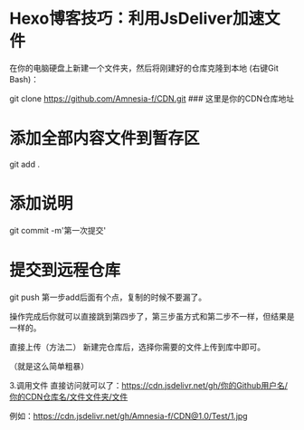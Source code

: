 # Hexo博客技巧：利用JsDeliver加速文件
在你的电脑硬盘上新建一个文件夹，然后将刚建好的仓库克隆到本地 (右键Git Bash)：

git clone https://github.com/Amnesia-f/CDN.git ### 这里是你的CDN仓库地址
# 添加全部内容文件到暂存区
git add .

# 添加说明
git commit -m'第一次提交'

# 提交到远程仓库
git push
第一步add后面有个点，复制的时候不要漏了。

操作完成后你就可以直接跳到第四步了，第三步虽方式和第二步不一样，但结果是一样的。

直接上传（方法二）
新建完仓库后，选择你需要的文件上传到库中即可。

（就是这么简单粗暴）

3.调用文件
直接访问就可以了：https://cdn.jsdelivr.net/gh/你的Github用户名/你的CDN仓库名/文件文件夹/文件

例如：https://cdn.jsdelivr.net/gh/Amnesia-f/CDN@1.0/Test/1.jpg

